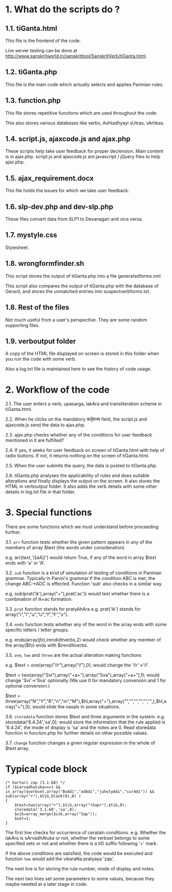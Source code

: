 # 1. What do the scripts do ?

## 1.1. tiGanta.html

This file is the frontend of the code.

Live server testing can be done at http://www.sanskritworld.in/sanskrittool/SanskritVerb/tiGanta.html.

## 1.2. tiGanta.php

This file is the main code which actually selects and applies Paninian rules.

## 1.3. function.php

This file stores repetitive functions which are used throughout the code.

This also stores various databases like verbs, Ashtadhyayi sUtras, vArtikas. 

## 1.4. script.js, ajaxcode.js and ajax.php

These scripts help take user feedback for proper declension.
Main content is in ajax.php.
script.js and ajaxcode.js are javascript / jQuery files to help ajax.php.

## 1.5. ajax_requirement.docx

This file holds the issues for which we take user feedback.

## 1.6. slp-dev.php and dev-slp.php

These files convert data from SLP1 to Devanagari and vice versa.

## 1.7. mystyle.css

Stylesheet.

## 1.8. wrongformfinder.sh

This script stores the output of tiGanta.php into a file generatedforms.xml

This script also compares the output of tiGanta.php with the database of Gerard, and stores the unmatched entries into suspectverbforms.txt.

## 1.8. Rest of the files

Not much useful from a user's perspective. They are some random supporting files.

## 1.9. verboutput folder

A copy of the HTML file displayed on screen is stored in this folder when you run the code with some verb.

Also a log.txt file is maintained here to see the history of code usage.

# 2. Workflow of the code

2.1. The user enters a verb, upasarga, lakAra and transliteration scheme in tiGanta.html.

2.2. When he clicks on the mandatory कर्तृवाच्य field, the script.js and ajaxcode.js send the data to ajax.php.

2.3. ajax.php checks whether any of the conditions for user feedback mentioned in it are fulfilled?

2.4. If yes, it seeks for user feedback on screen of tiGanta.html with help of radio buttons. If not, it returns nothing on the screen of tiGanta.html.

2.5. When the user submits the query, the data is posted to tiGanta.php.

2.6. tiGanta.php analyses the applicability of rules and does suitable alterations and finally displays the output on the screen. It also stores the HTML in verboutput folder. It also adds the verb details with some other details in log.txt file in that folder.

# 3. Special functions

There are some functions which we must understand before proceeding further.

3.1. `arr` function tests whether the given pattern appears in any of the members of array $text (the words under consideration).

e.g. arr($text,'/[aA]$/') would return True, if any of the word in array $text ends with 'a' or 'A'.

3.2. `sub` function is a kind of simulation of testing of conditions in Paninian grammar. Typically in Panini's grammar if the condition ABC is met, the change ABC->ADC is effected. Function 'sub' also checks in a similar way.

e.g. sub(prat('ik'),array("+"),prat('ac')) would test whether there is a combination of ik+ac formation.

3.3. `prat` function stands for pratyAhAra e.g. prat('ik') stands for array("i","I","u","U","f","F","x").

3.4. `ends` function tests whether any of the word in the array ends with some specific letters / letter groups.

e.g. ends(array($fo),$irendiditverbs,2) would check whether any member of the array($fo) ends with $irenditiverbs.

3.5. `one`, `two` and `three` are the actual alteration making functions

e.g. 	$text = one(array("i!r"),array("i!"),0); would change the 'i!r'->'i!'.

$text = two(array("Svi"),array("+a+"),array("Sva"),array("+a+"),1); would change 'Svi'->'Sva' optionally (We use 0 for mandatory conversion and 1 for optional conversion.)

$text = three(array("N","Y","R","n","m","M"),$hl,array("+"),array("","","","","","",),$hl,array("+"),0);  would elide the nasals in some situations.

3.6. `storedata` function stores $text and three arguments in the system.
e.g. 	storedata('6.4.24','sa',0); would store the information that the rule applied is '6.4.24', the mode of display is 'sa' and the notes are 0.
Read storedata function in function.php for further details on other possible values.

3.7. `change` function changes a given regular expression in the whole of $text array.

# Typical code block

```
/* kartari zap (3.1.68) */
if ($sarvadhatuka===1 && in_array($verbset,array("BvAdi","adAdi","juhotyAdi","curAdi")) && sub(array("+"),$tiG,blank(0),0) )
{
    $text=two(array("+"),$tiG,array("+Sap+"),$tiG,0);
	storedata('3.1.68','sa',0);
    $vik=array_merge($vik,array("Sap"));
    $set=1;
}
```

The first line checks for occurrence of ceratain conditions. e.g. Whether the lakAra is sArvadhAtuka or not, whether the verbset belongs to some specified sets or not and whether there is a tiG suffix following '+' mark.

If the above conditions are satisfied, the code would be executed and function `two` would add the vikaraNa pratyaya 'zap'.

The next line is for storing the rule number, mode of display and notes.

The next two lines set some parameters to some values, because they maybe needed at a later stage in code.

